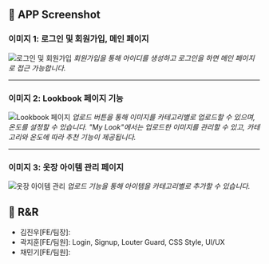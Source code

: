 ## 📱 APP Screenshot

### 이미지 1: 로그인 및 회원가입, 메인 페이지

![로그인 및 회원가입](image1.gif)
*회원가입을 통해 아이디를 생성하고 로그인을 하면 메인 페이지로 접근 가능합니다.*

---

### 이미지 2: Lookbook 페이지 기능

![Lookbook 페이지](image2.gif)
*업로드 버튼을 통해 이미지를 카테고리별로 업로드할 수 있으며, 온도를 설정할 수 있습니다. "My Look"에서는 업로드한 이미지를 관리할 수 있고, 카테고리와 온도에 따라 추천 기능이 제공됩니다.*

---

### 이미지 3: 옷장 아이템 관리 페이지

![옷장 아이템 관리](image3.gif)
*업로드 기능을 통해 아이템을 카테고리별로 추가할 수 있습니다.*

## 🚨 R&R
* 김진우[FE/팀장]:
* 곽지훈[FE/팀원]: Login, Signup, Louter Guard, CSS Style, UI/UX  
* 채민기[FE/팀원]:
